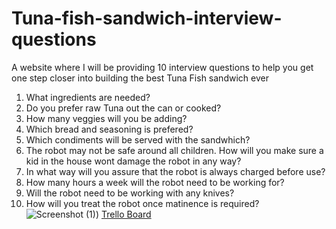 # Tuna-fish-sandwich-interview-questions
A website where I will be providing 10 interview questions to help you get one step closer into building the best Tuna Fish sandwich ever 
1. What ingredients are needed?
2. Do you prefer raw Tuna out the can or cooked?
3. How many veggies will you be adding?
4. Which bread and seasoning is prefered?
5. Which condiments will be served with the sandwhich?
6. The robot may not be safe around all children. How will you make sure a kid in the house wont damage the robot in any way?
7. In what way will you assure that the robot is always charged before use?
8. How many hours a week will the robot need to be working for?
9. Will the robot need to be working with any knives?
10. How will you treat the robot once matinence is required?
   	![Screenshot (1)](https://github.com/danielgebar/Tuna-fish-sandwich-interview-s/assets/160678227/02872e20-c639-4945-b36e-9dda7b7b28c6))
    [Trello Board](https://trello.com/b/aYL2CIvm/user-stories)
